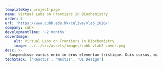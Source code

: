```yaml
---
templateKey: project-page
name: Virtual Labs on Frontiers in Biochemistry
order: 5
url: 'https://www.cuhk.edu.hk/culive/vlab_2018/'
company: cuhk
developmentTime: '~2 months'
coverImage:
    alt: Virtual Labs on Frontiers in Biochemistry
    image: ../../src/assets/images/cuhk-vlab2-cover.png
desc: >-
  Suspendisse varius enim in eros elementum tristique. Duis cursus, mi quis viverra ornare, eros dolor interdum nulla.
techStack: ['ReactJs', 'NextJs', 'UI Design']
---
```

